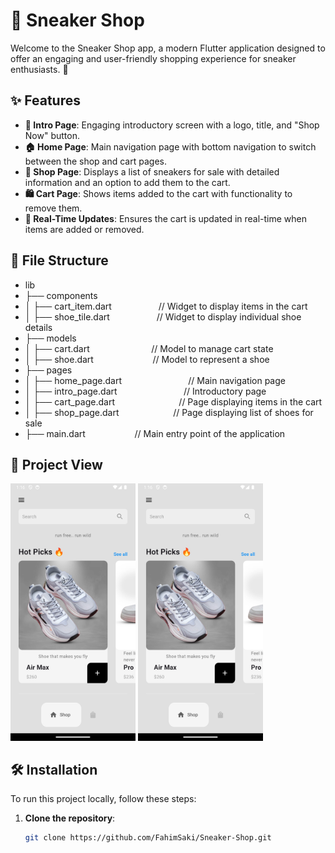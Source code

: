 # 🏬 Sneaker Shop

Welcome to the Sneaker Shop app, a modern Flutter application designed to offer an engaging and user-friendly shopping experience for sneaker enthusiasts. 👟

## ✨ Features

- **🏁 Intro Page**: Engaging introductory screen with a logo, title, and "Shop Now" button.
- **🏠 Home Page**: Main navigation page with bottom navigation to switch between the shop and cart pages.
- **🛒 Shop Page**: Displays a list of sneakers for sale with detailed information and an option to add them to the cart.
- **🛍️ Cart Page**: Shows items added to the cart with functionality to remove them.
- **🔄 Real-Time Updates**: Ensures the cart is updated in real-time when items are added or removed.

## 📁 File Structure

- lib
- ├── components
- │   ├── cart_item.dart&nbsp;&nbsp;&nbsp;&nbsp;&nbsp;&nbsp;&nbsp;&nbsp;&nbsp;&nbsp;&nbsp;&nbsp;&nbsp;&nbsp;&nbsp;&nbsp;&nbsp;&nbsp;&nbsp;// Widget to display items in the cart
- │   ├── shoe_tile.dart&nbsp;&nbsp;&nbsp;&nbsp;&nbsp;&nbsp;&nbsp;&nbsp;&nbsp;&nbsp;&nbsp;&nbsp;&nbsp;&nbsp;&nbsp;&nbsp;&nbsp;&nbsp;&nbsp;// Widget to display individual shoe details
- ├── models
- │   ├── cart.dart&nbsp;&nbsp;&nbsp;&nbsp;&nbsp;&nbsp;&nbsp;&nbsp;&nbsp;&nbsp;&nbsp;&nbsp;&nbsp;&nbsp;&nbsp;&nbsp;&nbsp;&nbsp;&nbsp;&nbsp;&nbsp;&nbsp;&nbsp;&nbsp;&nbsp;// Model to manage cart state
- │   ├── shoe.dart&nbsp;&nbsp;&nbsp;&nbsp;&nbsp;&nbsp;&nbsp;&nbsp;&nbsp;&nbsp;&nbsp;&nbsp;&nbsp;&nbsp;&nbsp;&nbsp;&nbsp;&nbsp;&nbsp;&nbsp;&nbsp;&nbsp;&nbsp;&nbsp;// Model to represent a shoe
- ├── pages
- │   ├── home_page.dart&nbsp;&nbsp;&nbsp;&nbsp;&nbsp;&nbsp;&nbsp;&nbsp;&nbsp;&nbsp;&nbsp;&nbsp;&nbsp;&nbsp;&nbsp;&nbsp;&nbsp;&nbsp;&nbsp;&nbsp;&nbsp;&nbsp;&nbsp;&nbsp;&nbsp;&nbsp;&nbsp;// Main navigation page
- │   ├── intro_page.dart&nbsp;&nbsp;&nbsp;&nbsp;&nbsp;&nbsp;&nbsp;&nbsp;&nbsp;&nbsp;&nbsp;&nbsp;&nbsp;&nbsp;&nbsp;&nbsp;&nbsp;&nbsp;&nbsp;&nbsp;&nbsp;&nbsp;&nbsp;&nbsp;&nbsp;&nbsp;&nbsp;// Introductory page
- │   ├── cart_page.dart&nbsp;&nbsp;&nbsp;&nbsp;&nbsp;&nbsp;&nbsp;&nbsp;&nbsp;&nbsp;&nbsp;&nbsp;&nbsp;&nbsp;&nbsp;&nbsp;&nbsp;&nbsp;&nbsp;&nbsp;&nbsp;&nbsp;&nbsp;&nbsp;&nbsp;&nbsp;// Page displaying items in the cart
- │   ├── shop_page.dart&nbsp;&nbsp;&nbsp;&nbsp;&nbsp;&nbsp;&nbsp;&nbsp;&nbsp;&nbsp;&nbsp;&nbsp;&nbsp;&nbsp;&nbsp;&nbsp;&nbsp;&nbsp;&nbsp;&nbsp;&nbsp;&nbsp;// Page displaying list of shoes for sale
- ├── main.dart&nbsp;&nbsp;&nbsp;&nbsp;&nbsp;&nbsp;&nbsp;&nbsp;&nbsp;&nbsp;&nbsp;&nbsp;&nbsp;&nbsp;&nbsp;&nbsp;&nbsp;&nbsp;&nbsp;&nbsp;// Main entry point of the application


## 📱 Project View 
<img src="https://raw.githubusercontent.com/FahimSaki/Sneaker-Shop/refs/heads/main/assets/images/Screenshot_1731179812.png" alt="Description of Image" width="200"/>  <img src="https://raw.githubusercontent.com/FahimSaki/Sneaker-Shop/refs/heads/main/assets/images/Screenshot_1731179812.png" alt="Description of Image" width="200"/> 



## 🛠️ Installation

To run this project locally, follow these steps:

1. **Clone the repository**:
   ```sh
   git clone https://github.com/FahimSaki/Sneaker-Shop.git

